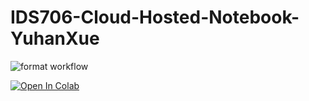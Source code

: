 # IDS706-Cloud-Hosted-Notebook-YuhanXue

![format workflow](https://github.com/nogibjj/IDS706-Cloud-Hosted-Notebook-YuhanXue/actions/workflows/cicd.yml/badge.svg)

[![Open In Colab](https://colab.research.google.com/assets/colab-badge.svg)](https://colab.research.google.com/drive/12dBecZDsNVqjGeagEqipaJUN7YTjLHHz?usp=sharing)


